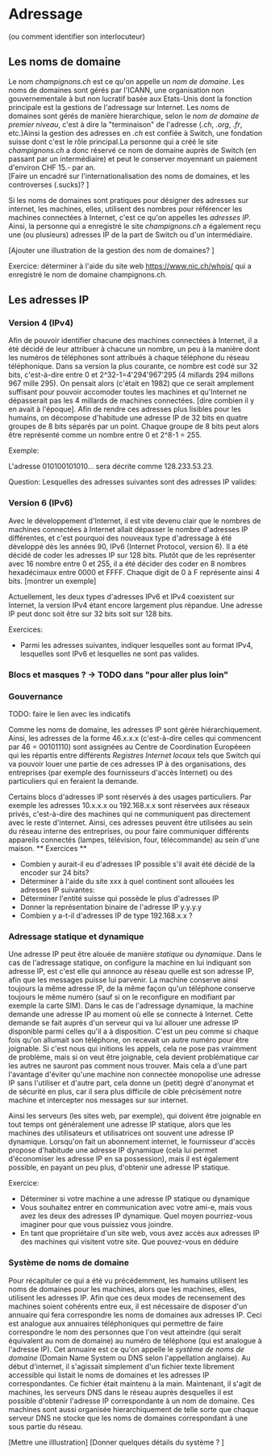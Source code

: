 # Adressage 

(ou comment identifier son interlocuteur)
## Les noms de domaine
Le nom *champignons.ch* est ce qu'on appelle un *nom de domaine*.
Les noms de domaines sont gérés par l'ICANN, une organisation non gouvernementale à but non lucratif
basée aux Etats-Unis dont la fonction principale est la gestions de l'adressage sur Internet.
Les noms de domaines sont gérés de manière hierarchique, selon le
*nom de domaine de premier niveau*, c'est à dire la "terminaison" de l'adresse (*.ch*, *.org*, *.fr*, etc.)Ainsi la gestion des adresses en *.ch* est confiée à Switch, une fondation suisse dont c'est le rôle principal.La personne qui a créé le site *champignons.ch* a donc
réservé ce nom de domaine auprès de Switch (en passant par un intermédiaire) et peut le conserver moyennant un paiement d'environ CHF 15.- par an.     
[Faire un encadré sur l'internationalisation des noms de domaines, et les controverses (.sucks)? ]

Si les noms de domaines sont pratiques pour désigner des adresses sur internet, les machines, elles, utilisent des
nombres pour référencer les machines connectées à Internet, c'est ce qu'on appelles les *adresses IP*. Ainsi,
la personne qui a enregistré le site *champignons.ch* a également reçu une (ou plusieurs) adresses IP de la part de
Switch ou d'un intermédiaire. 

[Ajouter une illustration de la gestion des nom de domaines? ]
    
Exercice: déterminer à l'aide du site web https://www.nic.ch/whois/ qui a enregistré le nom de domaine champignons.ch. 

## Les adresses IP
### Version 4 (IPv4)
Afin de pouvoir identifier chacune des machines connectées à Internet, il a été décidé de leur attribuer à chacune
un nombre, un peu à la manière dont les numéros de téléphones sont attribués à chaque téléphone du réseau téléphonique.
Dans sa version la plus courante, ce nombre est codé sur 32 bits, c'est-à-dire entre 0 et 2^32-1=4'294'967'295
(4 millards 294 millons 967 mille 295). On pensait
alors (c'était en 1982) que ce serait amplement suffisant pour pouvoir accomoder toutes les machines et qu'Internet
ne dépasserait pas les 4 millards de machines connectées. [dire combien il y en avait à l'époque].
Afin de rendre ces adresses plus lisibles pour les humains, on décompose d'habitude une adresse IP de 32 bits en
quatre groupes de 8 bits séparés par un point. Chaque groupe de 8 bits peut alors être représenté comme un nombre
entre 0 et 2^8-1 = 255. 

Exemple:

L'adresse 010100101010... sera décrite comme 128.233.53.23. 

Question:
Lesquelles des adresses suivantes sont des adresses IP valides:


### Version 6 (IPv6)
Avec le développement d'Internet, il est vite devenu clair que le nombres de machines connectées à Internet allait dépasser le nombre d'adresses IP différentes, et c'est pourquoi des nouveaux type d'adressage à été développé dès les années 90, IPv6 (Internet Protocol, version 6). Il a été décidé de coder les adresses IP sur 128 bits. Plutôt que
de les représenter avec 16 nombre entre 0 et 255, il a été décider des coder en 8 nombres hexadécimaux
entre 0000 et FFFF. Chaque digit de 0 à F représente ainsi 4 bits.
[montrer un exemple] 

Actuellement, les deux types d'adresses IPv6 et IPv4 coexistent sur Internet, la version IPv4 étant encore largement
plus répandue. Une adresse IP peut donc soit être sur 32 bits soit sur 128 bits. 
    
Exercices:
- Parmi les adresses suivantes, indiquer lesquelles sont au format IPv4, lesquelles sont IPv6 et lesquelles ne sont pas valides. 


### Blocs et masques ? -> TODO dans "pour aller plus loin"


### Gouvernance

TODO: faire le lien avec les indicatifs

Comme les noms de domaine, les adresses IP sont gérée hiérarchiquement. Ainsi, les adresses de la forme 
46.x.x.x (c'est-à-dire celles qui commencent par 46 = 00101110) sont assignées au Centre de Coordination
Européeen qui les répartis entre différents *Registres Internet locaux* tels que Switch qui va pouvoir
louer une partie de ces adresses IP à des organisations, des entreprises (par exemple des fournisseurs d'accès Internet) ou des particuliers qui en feraient la demande. 

Certains blocs d'adresses IP sont réservés à des usages particuliers. Par exemple les adresses 10.x.x.x  ou
192.168.x.x sont réservées aux réseaux privés, c'est-à-dire des machines qui ne communiquent pas directement
avec le reste d'internet. Ainsi, ces adresses peuvent être utilisées au sein du réseau interne des entreprises,
ou pour faire communiquer différents appareils connectés (lampes, télévision, four, télécommande) au sein d'une
maison. 
** Exercices **
- Combien y aurait-il eu d'adresses IP possible s'il avait été décidé de la encoder sur 24 bits?
- Déterminer à l'aide du site xxx à quel continent sont allouées les adresses IP suivantes:
- Déterminer l'entité suisse qui possède le plus d'adresses IP
- Donner la représentation binaire de l'adresse IP y.y.y.y
- Combien y a-t-il d'adresses IP de type 192.168.x.x ?

### Adressage statique et dynamique

Une adresse IP peut être alouée de manière *statique* ou *dynamique*. Dans le cas de l'adressage statique, on configure la machine en lui indiquant son adresse IP, est c'est elle qui annonce au réseau quelle est son
adresse IP, afin que les messages puisse lui parvenir. La machine conserve ainsi toujours la même adresse IP, de la même façon qu'un téléphone conserve toujours le même numéro (sauf si on le reconfigure en modifiant par exemple la carte SIM). Dans le cas de l'adressage dynamique, la machine demande une adresse IP au moment où elle se connecte à Internet. Cette demande se fait auprès d'un serveur qui va lui allouer une adresse IP disponible parmi celles qu'il a à disposition. C'est un peu comme si chaque fois qu'on allumait son téléphone, on recevait un autre numéro pour être joignable. Si c'est nous qui initions les appels, cela ne pose pas vraimment de problème, mais si on veut être
joignable, cela devient problématique car les autres ne sauront pas comment nous trouver. Mais cela a d'une part l'avantage d'éviter qu'une machine non connectée monopolise une adresse IP sans l'utiliser et d'autre part, cela donne un (petit) degré d'anonymat et de sécurité en plus, car il sera plus difficile de cible précisément notre machine et intercepter nos messages sur sur internet.

Ainsi les serveurs (les sites web, par exemple), qui doivent être joignable en tout temps ont généralement une adresse IP statique, alors que les machines des utilisateurs et utilisatrices ont souvent une adresse IP dynamique. Lorsqu'on fait un
abonnement internet, le fournisseur d'accès propose d'habitude une adresse IP dynamique (cela lui permet d'économiser les adresse IP en sa possession), mais il est également possible, en payant un peu plus, d'obtenir une adresse IP statique. 

Exercice:
- Déterminer si votre machine a une adresse IP statique ou dynamique
- Vous souhaitez entrer en communication avec votre ami-e, mais vous avez les deux des adresses IP dynamique. Quel
moyen pourriez-vous imaginer pour que vous puissiez vous joindre. 
- En tant que propriétaire d'un site web, vous avez accès aux adresses IP des machines qui visitent votre site. Que pouvez-vous en déduire 

### Système de noms de domaine
Pour récapituler ce qui a été vu précédemment, les humains utilisent les noms de domaines pour les machines, alors que les machines, elles, utilisent les adresses IP. Afin que ces deux modes de recensement des machines soient cohérents entre eux, il est nécessaire de disposer d'un annuaire qui fera correspondre les noms de domaines aux adresses IP. Ceci est analogue aux annuaires téléphoniques qui permettre de faire correspondre le nom des personnes que l'on veut atteindre (qui serait équivalent au nom de domaine) au numéro de téléphone (qui est analogue à l'adresse IP). Cet annuaire est ce qu'on appelle le *système de noms de domaine* (Domain Name System ou DNS selon l'appellation anglaise). Au début d'internet, il s'agissait simplement d'un fichier texte librement accessible qui listait le noms de domaines et les adresses IP correspondantes. Ce fichier était maintenu à la main. Maintenant, il s'agit de machines, les serveurs DNS dans le réseau auprès desquelles il est possible d'obtenir l'adresse IP correspondante à un nom de domaine. Ces machines sont aussi organisée hierarchiquement de telle sorte que chaque serveur DNS ne stocke que les noms de domaines correspondant à une sous partie du réseau. 

[Mettre une illlustration]
[Donner quelques détails du système ? ]
    

